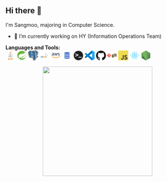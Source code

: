 ## Hi there 👋

I'm Sangmoo, majoring in Computer Science.

- 🔭 I’m currently working on HY (Information Operations Team)

**Languages and Tools:**  
<code><img alt="Java" width="27" height="27" src="https://raw.githubusercontent.com/github/explore/master/topics/java/java.png"></code>
<code><img alt="Spring" width="27" height="27" src="https://raw.githubusercontent.com/github/explore/master/topics/spring/spring.png"></code>
<code><img alt="Postgre" width="27" height="27" src="https://raw.githubusercontent.com/github/explore/master/topics/postgresql/postgresql.png"></code>
<code><img alt="Mysql" width="27" height="27" src="https://raw.githubusercontent.com/github/explore/master/topics/mysql/mysql.png"></code>
<code><img alt="AWS" width="27" height="27" src="https://raw.githubusercontent.com/github/explore/master/topics/aws/aws.png"></code>
<code><img alt="AWS" width="27" height="27" src="https://raw.githubusercontent.com/github/explore/80688e429a7d4ef2fca1e82350fe8e3517d3494d/topics/sql/sql.png"></code>
<code><img alt="Terminal" width="27" height="27" src="https://raw.githubusercontent.com/github/explore/80688e429a7d4ef2fca1e82350fe8e3517d3494d/topics/terminal/terminal.png"></code>
<code><img alt="Visual Studio Code" width="27" height="27" src="https://raw.githubusercontent.com/github/explore/78df643247d429f6cc873026c0622819ad797942/topics/visual-studio-code/visual-studio-code.png"></code>
<code><img alt="GitHub" width="27" height="27" src="https://raw.githubusercontent.com/github/explore/78df643247d429f6cc873026c0622819ad797942/topics/github/github.png"></code>
<code><img alt="Git" width="27" height="27" src="https://raw.githubusercontent.com/github/explore/80688e429a7d4ef2fca1e82350fe8e3517d3494d/topics/git/git.png"></code>
<code><img alt="Javascript" width="27" height="27" src="https://raw.githubusercontent.com/github/explore/80688e429a7d4ef2fca1e82350fe8e3517d3494d/topics/javascript/javascript.png"></code>
<code><img alt="React" width="27" height="27" src="https://raw.githubusercontent.com/github/explore/80688e429a7d4ef2fca1e82350fe8e3517d3494d/topics/react/react.png"></code>
<code><img alt="Nodejs" width="27" height="27" src="https://raw.githubusercontent.com/github/explore/80688e429a7d4ef2fca1e82350fe8e3517d3494d/topics/nodejs/nodejs.png"></code>    


<p align="center">
  <img src="https://media.giphy.com/media/h3u7w8BR07IHDsnzQw/giphy.gif" width="300" height="300">
</p>


